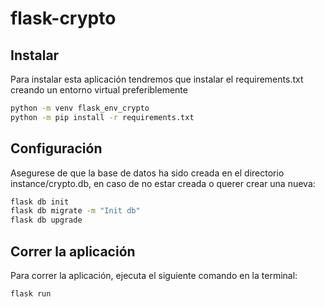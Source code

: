 # flask-crypto

## Instalar
Para instalar esta aplicación tendremos que instalar el requirements.txt creando un entorno virtual preferiblemente

```sh
python -m venv flask_env_crypto
python -m pip install -r requirements.txt 
```

## Configuración
Asegurese de que la base de datos ha sido creada en el directorio instance/crypto.db, en caso de no estar creada o querer crear una nueva:

```sh 
flask db init
flask db migrate -m "Init db"
flask db upgrade
```
## Correr la aplicación
Para correr la aplicación, ejecuta el siguiente comando en la terminal:

```sh
flask run
```